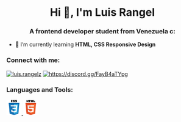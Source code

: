 <h1 align="center">Hi 👋, I'm Luis Rangel</h1>
<h3 align="center">A frontend developer student from Venezuela c:</h3>

- 🌱 I’m currently learning **HTML, CSS Responsive Design**

<h3 align="left">Connect with me:</h3>
<p align="left">
<a href="https://instagram.com/luis.rangelz" target="blank"><img align="center" src="https://raw.githubusercontent.com/rahuldkjain/github-profile-readme-generator/master/src/images/icons/Social/instagram.svg" alt="luis.rangelz" height="30" width="40" /></a>
<a href="https://discord.gg/https://discord.gg/FayB4aTYpg" target="blank"><img align="center" src="https://raw.githubusercontent.com/rahuldkjain/github-profile-readme-generator/master/src/images/icons/Social/discord.svg" alt="https://discord.gg/FayB4aTYpg" height="30" width="40" /></a>
</p>

<h3 align="left">Languages and Tools:</h3>
<p align="left"> <a href="https://www.w3schools.com/css/" target="_blank" rel="noreferrer"> <img src="https://raw.githubusercontent.com/devicons/devicon/master/icons/css3/css3-original-wordmark.svg" alt="css3" width="40" height="40"/> </a> <a href="https://www.w3.org/html/" target="_blank" rel="noreferrer"> <img src="https://raw.githubusercontent.com/devicons/devicon/master/icons/html5/html5-original-wordmark.svg" alt="html5" width="40" height="40"/> </a> </p>

